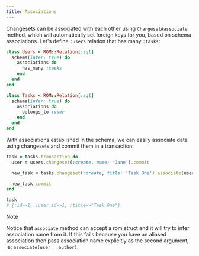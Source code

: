 ```yaml
---
title: Associations
---
```


Changesets can be associated with each other using `Changeset#associate` method, which will automatically set foreign keys for you, based on schema associations. Let's define `:users` relation that has many `:tasks`:

```ruby
class Users < ROM::Relation[:sql]
  schema(infer: true) do
    associations do
      has_many :tasks
    end
  end
end

class Tasks < ROM::Relation[:sql]
  schema(infer: true) do
    associations do
      belongs_to :user
    end
  end
end
```

With associations established in the schema, we can easily associate data using changesets and commit them in a transaction:

```ruby
task = tasks.transaction do
  user = users.changeset(:create, name: 'Jane').commit

  new_task = tasks.changeset(:create, title: 'Task One').associate(user)

  new_task.commit
end

task
# {:id=>1, :user_id=>1, :title=>"Task One"}
```

> [!NOTE]
> Notice that `associate` method can accept a rom struct and it will try to infer association name from it. If this fails because you have an aliased association then pass association name explicitly as the second argument, ie: `associate(user, :author)`.
